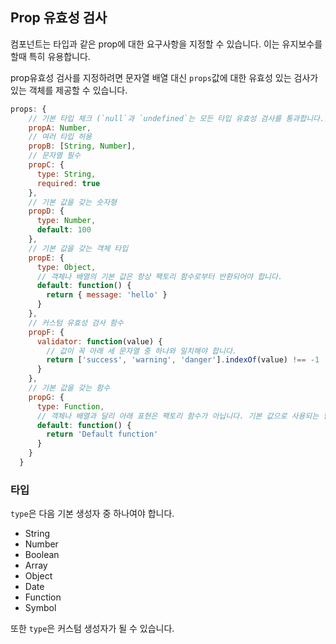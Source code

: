 ## Prop 유효성 검사

컴포넌트는 타입과 같은 prop에 대한 요구사항을 지정할 수 있습니다. 이는 유지보수를 할때 특히 유용합니다.

prop유효성 검사를 지정하려면 문자열 배열 대신 `props`값에 대한 유효성 있는 검사가 있는 객체를 제공할 수 있습니다.

```js
props: {
    // 기본 타입 체크 (`null`과 `undefined`는 모든 타입 유효성 검사를 통과합니다.)
    propA: Number,
    // 여러 타입 허용
    propB: [String, Number],
    // 문자열 필수
    propC: {
      type: String,
      required: true
    },
    // 기본 값을 갖는 숫자형
    propD: {
      type: Number,
      default: 100
    },
    // 기본 값을 갖는 객체 타입
    propE: {
      type: Object,
      // 객체나 배열의 기본 값은 항상 팩토리 함수로부터 반환되어야 합니다.
      default: function() {
        return { message: 'hello' }
      }
    },
    // 커스텀 유효성 검사 함수
    propF: {
      validator: function(value) {
        // 값이 꼭 아래 세 문자열 중 하나와 일치해야 합니다.
        return ['success', 'warning', 'danger'].indexOf(value) !== -1
      }
    },
    // 기본 값을 갖는 함수
    propG: {
      type: Function,
      // 객체나 배열과 달리 아래 표현은 팩토리 함수가 아닙니다. 기본 값으로 사용되는 함수입니다.
      default: function() {
        return 'Default function'
      }
    }
  }

```



### 타입

`type`은 다음 기본 생성자 중 하나여야 합니다.

- String
- Number
- Boolean
- Array
- Object
- Date
- Function
- Symbol

또한 `type`은 커스텀 생성자가 될 수 있습니다.